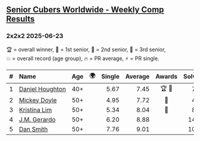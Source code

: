 <style>table {white-space: nowrap;}</style>
<link rel="stylesheet" type="text/css" href="/scw-comp/css/flags.css" />

## [Senior Cubers Worldwide - Weekly Comp Results](/scw-comp/results/)
### 2x2x2 2025-06-23

<span style="white-space: nowrap;">🏆 = overall winner</span>, <span style="white-space: nowrap;">🥇 = 1st senior</span>, <span style="white-space: nowrap;">🥈 = 2nd senior</span>, <span style="white-space: nowrap;">🥉 = 3rd senior</span>, <span style="white-space: nowrap;">💥 = overall record (age group)</span>, <span style="white-space: nowrap;">🔥 = PR average</span>, <span style="white-space: nowrap;">⚡ = PR single</span>.

| # | Name | Age | 🌍 | Single | Average | Awards | Solve 1 | Solve 2 | Solve 3 | Solve 4 | Solve 5 | Video |
| :--: | :-- | :--: | :--: | --: | --: | :--: | --: | --: | --: | --: | --: | :-- |
| 1 | [Daniel Houghton](../../persons/daniel_houghton/222.md) | 40+ | <i class="flag flag-CH" /> | 5.67 | 7.45 | 🏆 🥇 | 7.69 | 7.44 | 8.43 | 5.67 | 7.23 | [Desktop](https://www.facebook.com/events/4134767840134485/permalink/4147924508818818) / [Mobile](https://m.facebook.com/events/4134767840134485?view=permalink&id=4147924508818818) |
| 2 | [Mickey Doyle](../../persons/mickey_doyle/222.md) | 50+ | <i class="flag flag-US" /> | 4.95 | 7.72 | 🥈 | 4.95 | 6.04 | 6.62 | 10.51 | 20.09 | [Desktop](https://www.facebook.com/events/4134767840134485/permalink/4148225202122082) / [Mobile](https://m.facebook.com/events/4134767840134485?view=permalink&id=4148225202122082) |
| 3 | [Kristina Lim](../../persons/kristina_lim/222.md) | 50+ | <i class="flag flag-US" /> | 5.34 | 8.04 | 🥉 | 8.25 | 7.76 | 8.11 | 5.34 | 10.54 | [Desktop](https://www.facebook.com/events/4134767840134485/permalink/4141572256120710) / [Mobile](https://m.facebook.com/events/4134767840134485?view=permalink&id=4141572256120710) |
| 4 | [J.M. Gerardo](../../persons/jm_gerardo/222.md) | 50+ | <i class="flag flag-US" /> | 6.20 | 8.88 |  | 14.76 | 6.20 | 8.71 | 10.89 | 7.04 | [Desktop](https://www.facebook.com/events/4134767840134485/permalink/4142799592664643) / [Mobile](https://m.facebook.com/events/4134767840134485?view=permalink&id=4142799592664643) |
| 5 | [Dan Smith](../../persons/dan_smith/222.md) | 50+ | <i class="flag flag-US" /> | 7.76 | 9.01 |  | 10.61 | 7.76 | 10.15 | 8.40 | 8.47 | [Desktop](https://www.facebook.com/events/4134767840134485/permalink/4142158932728709) / [Mobile](https://m.facebook.com/events/4134767840134485?view=permalink&id=4142158932728709) |

<!-- Global site tag (gtag.js) - Google Analytics -->
<script async src="https://www.googletagmanager.com/gtag/js?id=UA-86348435-3"></script>
<script>window.dataLayer = window.dataLayer || []; function gtag() {dataLayer.push(arguments);} gtag('js', new Date()); gtag('config', 'UA-86348435-3');</script>
